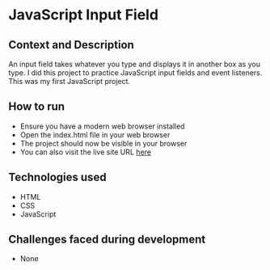 # JavaScript Input Field
## Context and Description
An input field takes whatever you type and displays it in another box as you type. I did this project to practice JavaScript input fields and event listeners. This was my first JavaScript project.
## How to run
* Ensure you have a modern web browser installed
* Open the index.html file in your web browser
* The project should now be visible in your browser
* You can also visit the live site URL [here](https://arinzegit.github.io/JavaScript-Input-Field/)
## Technologies used
* HTML
* CSS
* JavaScript
## Challenges faced during development
* None

